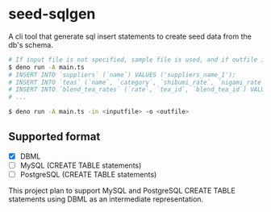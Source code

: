 # seed-sqlgen

A cli tool that generate sql insert statements to create seed data from the db's schema.

```sh
# If input file is not specified, sample file is used, and if outfile is not specified, output to stdout.
$ deno run -A main.ts
# INSERT INTO `suppliers` (`name`) VALUES ('suppliers_name_1');
# INSERT INTO `teas` (`name`, `category`, `shibumi_rate`, `nigami_rate`, `amami_rate`, `location`, `stock`, `price`, `supplier_id`) VALUES ('teas_name_1', 'teas_category_1', 1, 1, 1, 'teas_location_1', 1, 1, 1);
# INSERT INTO `blend_tea_rates` (`rate`, `tea_id`, `blend_tea_id`) VALUES (0.5, 1, 1);
# ...

$ deno run -A main.ts -in <inputfile> -o <outfile>
```

## Supported format

- [x] DBML
- [ ] MySQL (CREATE TABLE statements)
- [ ] PostgreSQL (CREATE TABLE statements)

This project plan to support MySQL and PostgreSQL CREATE TABLE statements using DBML as an intermediate representation.
